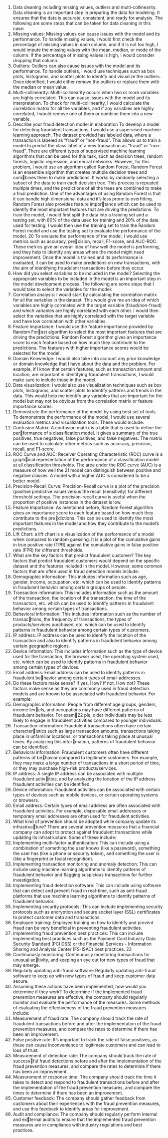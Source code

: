 1. Data cleaning including missing values, outliers and multi-collinearity.
Data cleaning is an important step in preparing the data for modeling. It ensures that
the data is accurate, consistent, and ready for analysis. The following are some steps
that can be taken for data cleaning in this case:
1. Missing values: Missing values can cause issues with the model and its performance.
To handle missing values, I would first check the percentage of missing values in
each column, and if it is not too high, I would impute the missing values with the
mean, median, or mode of the column. If the percentage of missing values is high,
I would consider dropping that column.
2. Outliers: Outliers can also cause issues with the model and its performance. To
handle outliers, I would use techniques such as box plots, histograms, and scatter
plots to identify and visualize the outliers. Once identified, I would either remove
the outliers or replace them with the median or mean value.
3. Multi-collinearity: Multi-collinearity occurs when two or more variables are highly
correlated. This can cause issues with the model and its interpretation. To check
for multi-collinearity, I would calculate the correlation matrix for all the variables,
and if any variables are highly correlated, I would remove one of them or combine
them into a new variable.
2. Describe your fraud detection model in elaboration
To develop a model for detecting fraudulent transactions, I would use a supervised
machine learning approach. The dataset provided has labeled data, where a transaction
is labeled as “fraud” or “non-fraud”. This allows us to train a model to predict the class
label of a new transaction as “fraud” or “non-fraud”.
There are different types of supervised machine learning algorithms that can be used for
this task, such as decision trees, random forests, logistic regression, and neural networks.
However, for this problem, I would use an algorithm called Random Forest.
Random Forest is an ensemble algorithm that creates multiple decision trees and combines them to make predictions. It works by randomly selecting a subset of the data to
train each decision tree. This process is repeated multiple times, and the predictions of
all the trees are combined to make a final prediction.
One of the advantages of using Random Forest is that it can handle high dimensional
data and it’s less prone to overfitting. Random Forest also provides feature importance which can be used to identify the most important features that are driving the
predictions.
To train the model, I would first split the data into a training set and a testing set,
with 80% of the data used for training and 20% of the data used for testing. I would
then use the training set to train the Random Forest model and use the testing set to
evaluate the performance of the model.
20
To evaluate the performance of the model, I would use metrics such as accuracy, precision, recall, F1-score, and AUC-ROC. These metrics give an overall idea of how well
the model is performing, and they help to identify any areas where the model might
need improvement.
Once the model is trained and its performance is evaluated, it can be used to make
predictions on new transactions, with the aim of identifying fraudulent transactions
before they occur.
3. How did you select variables to be included in the model?
Selecting the appropriate variables to be included in the model is an important step
in the model development process. The following are some steps that I would take to
select the variables for the model:
1. Correlation analysis: I would start by calculating the correlation matrix for all
the variables in the dataset. This would give me an idea of which variables are
highly correlated with the target variable (fraud/non-fraud) and which variables
are highly correlated with each other. I would then select the variables that are
highly correlated with the target variable and have low correlation with other
variables.
2. Feature importance: I would use the feature importance provided by Random Forest algorithm to select the most important features that are driving the predictions.
Random Forest algorithm gives an importance score to each feature based on how
much they contribute to the predictions. The features with higher importance
scores would be selected for the model.
3. Domain Knowledge: I would also take into account any prior knowledge or domain
knowledge that I have about the data and the problem. For example, if I know
that certain features, such as transaction amount and location, are important in
identifying fraudulent transactions, I would make sure to include those in the
model.
4. Data visualization: I would also use visualization techniques such as box plots,
histograms, and scatter plots to identify patterns and trends in the data. This
would help me identify any variables that are important for the model but may
not be obvious from the correlation matrix or feature importance scores.
4. Demonstrate the performance of the model by using best set of tools.
To demonstrate the performance of the model, I would use several evaluation metrics
and visualization tools. These would include:
1. Confusion Matrix: A confusion matrix is a table that is used to define the performance of a classification model. It gives a summary of the true positives, true
negatives, false positives, and false negatives. The matrix can be used to calculate
other metrics such as accuracy, precision, recall, and F1-score.
2. ROC Curve and AUC: Receiver Operating Characteristic (ROC) curve is a graphical representation of the performance of a classification model at all classification
thresholds. The area under the ROC curve (AUC) is a measure of how well the
21
model can distinguish between positive and negative classes. A model with a higher
AUC is considered to be a better model.
3. Precision-Recall Curve: Precision-Recall curve is a plot of the precision (positive
predictive value) versus the recall (sensitivity) for different threshold settings. The
precision-recall curve is useful when the proportion of positive instances in the
dataset is low.
4. Feature Importance: As mentioned before, Random Forest algorithm gives an
importance score to each feature based on how much they contribute to the predictions. This can be used to identify the most important features in the model
and how they contribute to the model’s predictions.
5. Lift Chart: a lift chart is a visualization of the performance of a model when
compared to random guessing. It is a plot of the cumulative gains in true positive
rate (TPR) against the cumulative gains in false positive rate (FPR) for different
thresholds.
5. What are the key factors that predict fraudulent customer?
The key factors that predict fraudulent customers would depend on the specific dataset
and the features included in the model. However, some common factors that are often
used in fraud detection models include:
1. Demographic information: This includes information such as age, gender, income,
occupation, etc. which can be used to identify patterns in fraudulent behavior
among certain groups of people.
2. Transaction information: This includes information such as the amount of the
transaction, the location of the transaction, the time of the transaction, etc. which
can be used to identify patterns in fraudulent behavior among certain types of
transactions.
3. Behavioral information: This includes information such as the number of transactions, the frequency of transactions, the types of products/services purchased, etc.
which can be used to identify patterns in fraudulent behavior among certain types
of customers.
4. IP address: IP address can be used to identify the location of the transaction and
also to identify patterns in fraudulent behavior among certain geographic regions.
5. Device information: This includes information such as the type of device used for
the transaction, the browser used, the operating system used, etc. which can be
used to identify patterns in fraudulent behavior among certain types of devices.
6. Email address: Email address can be used to identify patterns in fraudulent behavior among certain types of email addresses.
6. Do these factors make sense? If yes, How? If not, How not?
These factors make sense as they are commonly used in fraud detection models and are
known to be associated with fraudulent behavior. For example:
1. Demographic information: People from different age groups, genders, income levels, and occupations may have different patterns of fraudulent behavior. For exam22
ple, older individuals may be less likely to engage in fraudulent activities compared
to younger individuals.
2. Transaction information: Fraudulent transactions often have certain characteristics such as large transaction amounts, transactions taking place in unfamiliar
locations, or transactions taking place at unusual times. By analyzing this information, patterns of fraudulent behavior can be identified.
3. Behavioral information: Fraudulent customers often have different patterns of behavior compared to legitimate customers. For example, they may make a large
number of transactions in a short period of time, or they may purchase high-risk
products/services.
4. IP address: A single IP address can be associated with multiple fraudulent activities, and by analyzing the location of the IP address fraudulent activities can be
identified.
5. Device information: Fraudulent activities can be associated with certain types of
devices such as mobile devices, or certain operating systems or browsers.
6. Email address: Certain types of email address are often associated with fraudulent
activities. For example, disposable email addresses or temporary email addresses
are often used for fraudulent activities.
7. What kind of prevention should be adopted while company update its infrastructure?
There are several prevention measures that a financial company can adopt to protect
against fraudulent transactions while updating its infrastructure. Some of these include:
1. Implementing multi-factor authentication: This can include using a combination
of something the user knows (like a password), something the user has (like a
phone or security token), and something the user is (like a fingerprint or facial
recognition).
2. Implementing transaction monitoring and anomaly detection: This can include
using machine learning algorithms to identify patterns of fraudulent behavior and
flagging suspicious transactions for further investigation.
3. Implementing fraud detection software: This can include using software that can
detect and prevent fraud in real-time, such as anti-fraud platforms that use machine
learning algorithms to identify patterns of fraudulent behavior.
4. Implementing security protocols: This can include implementing security protocols
such as encryption and secure socket layer (SSL) certificates to protect customer
data and transactions.
5. Employee training: Employee training on how to identify and prevent fraud can
be very beneficial in preventing fraudulent activities.
6. Implementing fraud prevention best practices: This can include implementing best
practices such as the Payment Card Industry Data Security Standard (PCI DSS)
or the Financial Services - Information Sharing and Analysis Center (FS-ISAC)
best practices.
23
7. Continuously monitoring: Continuously monitoring transactions for unusual activity, and keeping an eye out for new types of fraud that may emerge.
8. Regularly updating anti-fraud software: Regularly updating anti-fraud software to
keep up with new types of fraud and keep customer data secure.
8. Assuming these actions have been implemented, how would you determine if they
work?
To determine if the implemented fraud prevention measures are effective, the company
should regularly monitor and evaluate the performance of the measures. Some methods
of evaluating the effectiveness of the fraud prevention measures include:
1. Measurement of fraud rate: The company should track the rate of fraudulent
transactions before and after the implementation of the fraud prevention measures,
and compare the rates to determine if there has been an improvement.
2. False positive rate: It’s important to track the rate of false positives, as these can
cause inconvenience to legitimate customers and can lead to loss of trust.
3. Measurement of detection rate: The company should track the rate of successful fraud detections before and after the implementation of the fraud prevention
measures, and compare the rates to determine if there has been an improvement.
4. Measurement of response time: The company should track the time it takes to
detect and respond to fraudulent transactions before and after the implementation
of the fraud prevention measures, and compare the times to determine if there has
been an improvement.
5. Customer feedback: The company should gather feedback from customers about
their experiences with the fraud prevention measures, and use this feedback to
identify areas for improvement.
6. Audit and compliance: The company should regularly perform internal and external audits to ensure that the implemented fraud prevention measures are in
compliance with industry regulations and best practices.
